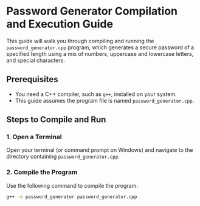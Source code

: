 # Password Generator Compilation and Execution Guide

This guide will walk you through compiling and running the `password_generator.cpp` program, which generates a secure password of a specified length using a mix of numbers, uppercase and lowercase letters, and special characters.

## Prerequisites

- You need a C++ compiler, such as `g++`, installed on your system.
- This guide assumes the program file is named `password_generator.cpp`.

## Steps to Compile and Run

### 1. Open a Terminal

Open your terminal (or command prompt on Windows) and navigate to the directory containing `password_generator.cpp`.

### 2. Compile the Program

Use the following command to compile the program:

```bash
g++ -o password_generator password_generator.cpp
